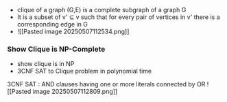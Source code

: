 - clique of a graph (G,E) is a complete subgraph of a graph G
- It is a subset of v' $\subseteq$ v such that for every pair of vertices in v' there is a corresponding edge in G
- ![[Pasted image 20250507112534.png]]

### Show Clique is NP-Complete
- show clique is in NP
- 3CNF SAT to Clique problem in polynomial time

3CNF SAT : AND clauses having one or more literals connected by OR
![[Pasted image 20250507112809.png]]


